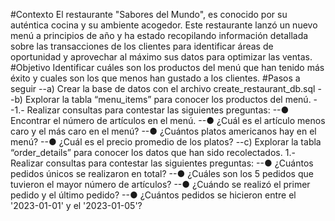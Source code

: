 #Contexto
El restaurante "Sabores del Mundo", es conocido por su auténtica cocina y su ambiente acogedor.
Este restaurante lanzó un nuevo menú a principios de año y ha estado recopilando información detallada sobre las transacciones de los clientes para identificar áreas de oportunidad y aprovechar al máximo sus datos para optimizar las ventas.
#Objetivo
Identificar cuáles son los productos del menú que han tenido más éxito y cuales son los que menos han gustado a los clientes.
#Pasos a seguir
--a) Crear la base de datos con el archivo create_restaurant_db.sql
--b) Explorar la tabla “menu_items” para conocer los productos del menú.
--1.- Realizar consultas para contestar las siguientes preguntas:
--● Encontrar el número de artículos en el menú.
--● ¿Cuál es el artículo menos caro y el más caro en el menú?
--● ¿Cuántos platos americanos hay en el menú?
--● ¿Cuál es el precio promedio de los platos?
--c) Explorar la tabla “order_details” para conocer los datos que han sido recolectados. 1.- Realizar consultas para contestar las siguientes preguntas:
--● ¿Cuántos pedidos únicos se realizaron en total?
--● ¿Cuáles son los 5 pedidos que tuvieron el mayor número de artículos?
--● ¿Cuándo se realizó el primer pedido y el último pedido?
--● ¿Cuántos pedidos se hicieron entre el '2023-01-01' y el '2023-01-05'?
